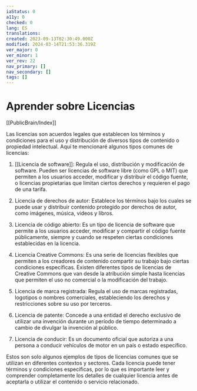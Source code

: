 ```yaml
---
iaStatus: 0
a11y: 0
checked: 0
lang: ES
translations: 
created: 2023-09-13T02:30:49.000Z
modified: 2024-03-14T21:53:36.319Z
ver_major: 0
ver_minor: 1
ver_rev: 22
nav_primary: []
nav_secondary: []
tags: []
---
```

# Aprender sobre Licencias

[[PublicBrain/Index]]

Las licencias son acuerdos legales que establecen los términos y condiciones para el uso y distribución de diversos tipos de contenido o propiedad intelectual. Aquí te mencionaré algunos tipos comunes de licencias:

1. [[Licencia de software]]: Regula el uso, distribución y modificación de software. Pueden ser licencias de software libre (como GPL o MIT) que permiten a los usuarios acceder, modificar y distribuir el código fuente, o licencias propietarias que limitan ciertos derechos y requieren el pago de una tarifa.
    
2. Licencia de derechos de autor: Establece los términos bajo los cuales se puede usar y distribuir contenido protegido por derechos de autor, como imágenes, música, videos y libros.
    
3. Licencia de código abierto: Es un tipo de licencia de software que permite a los usuarios acceder, modificar y compartir el código fuente públicamente, siempre y cuando se respeten ciertas condiciones establecidas en la licencia.
    
4. Licencia Creative Commons: Es una serie de licencias flexibles que permiten a los creadores de contenido compartir su trabajo bajo ciertas condiciones específicas. Existen diferentes tipos de licencias de Creative Commons que van desde la atribución simple hasta licencias que permiten el uso no comercial o la modificación del trabajo.
    
5. Licencia de marca registrada: Regula el uso de marcas registradas, logotipos o nombres comerciales, estableciendo los derechos y restricciones sobre su uso por terceros.
    
6. Licencia de patente: Concede a una entidad el derecho exclusivo de utilizar una invención durante un período de tiempo determinado a cambio de divulgar la invención al público.
    
7. Licencia de conducir: Es un documento oficial que autoriza a una persona a conducir vehículos de motor en un país o estado específico.
    

Estos son solo algunos ejemplos de tipos de licencias comunes que se utilizan en diferentes contextos y sectores. Cada licencia puede tener términos y condiciones específicas, por lo que es importante leer y comprender completamente los detalles de cualquier licencia antes de aceptarla o utilizar el contenido o servicio relacionado.